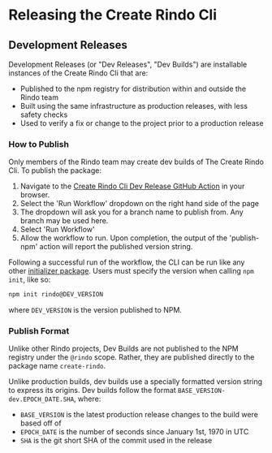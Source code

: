 # Releasing the Create Rindo Cli

## Development Releases

Development Releases (or "Dev Releases", "Dev Builds") are installable instances of the Create Rindo Cli that are:
- Published to the npm registry for distribution within and outside the Rindo team
- Built using the same infrastructure as production releases, with less safety checks
- Used to verify a fix or change to the project prior to a production release

### How to Publish

Only members of the Rindo team may create dev builds of The Create Rindo Cli.
To publish the package:
1. Navigate to the [Create Rindo Cli Dev Release GitHub Action](https://github.com/familyjs/create-rindo/actions/workflows/release-dev.yml) in your browser.
2. Select the 'Run Workflow' dropdown on the right hand side of the page
3. The dropdown will ask you for a branch name to publish from. Any branch may be used here.
4. Select 'Run Workflow'
5. Allow the workflow to run. Upon completion, the output of the 'publish-npm' action will report the published version string.

Following a successful run of the workflow, the CLI can be run like any other [initializer package](https://docs.npmjs.com/cli/commands/npm-init).
Users must specify the version when calling `npm init`, like so:
```bash
npm init rindo@DEV_VERSION
```
where `DEV_VERSION` is the version published to NPM.

### Publish Format

Unlike other Rindo projects, Dev Builds are not published to the NPM registry under the `@rindo` scope.
Rather, they are published directly to the package name `create-rindo`.

Unlike production builds, dev builds use a specially formatted version string to express its origins.
Dev builds follow the format `BASE_VERSION-dev.EPOCH_DATE.SHA`, where:
- `BASE_VERSION` is the latest production release changes to the build were based off of
- `EPOCH_DATE` is the number of seconds since January 1st, 1970 in UTC
- `SHA` is the git short SHA of the commit used in the release
